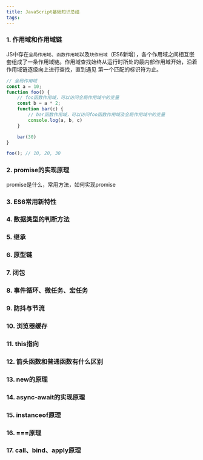 ```yaml
---
title: JavaScript基础知识总结
tags:
---
```


### 1. 作用域和作用域链
JS中存在`全局作用域`、`函数作用域`以及`块作用域`（ES6新增），各个作用域之间相互嵌套组成了一条作用域链。作用域查找始终从运行时所处的最内部作用域开始，沿着作用域链逐级向上进行查找，直到遇见 第一个匹配的标识符为止。
```js
// 全局作用域
const a = 10;
function foo() {
    // foo函数作用域，可以访问全局作用域中的变量
    const b = a * 2;
    function bar(c) {
        // bar函数作用域，可以访问foo函数作用域及全局作用域中的变量
        console.log(a, b, c)
    }

    bar(30)
}

foo(); // 10, 20, 30
```
### 2. promise的实现原理
promise是什么，常用方法，如何实现promise
### 3. ES6常用新特性
### 4. 数据类型的判断方法
### 5. 继承
### 6. 原型链
### 7. 闭包
### 8. 事件循环、微任务、宏任务
### 9. 防抖与节流
### 10. 浏览器缓存
### 11. this指向
### 12. 箭头函数和普通函数有什么区别
### 13. new的原理
### 14. async-await的实现原理
### 15. instanceof原理
### 16. ===原理
### 17. call、bind、apply原理
